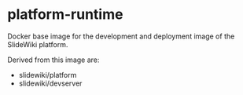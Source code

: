 # platform-runtime
Docker base image for the development and deployment image of the SlideWiki platform.

Derived from this image are:

- slidewiki/platform
- slidewiki/devserver

